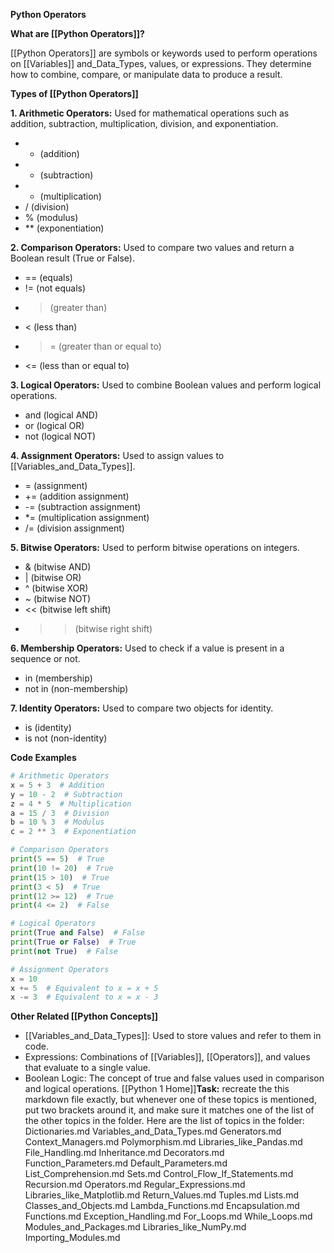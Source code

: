 **Python Operators**

**What are [[Python Operators]]?**

[[Python Operators]] are symbols or keywords used to perform operations on [[Variables]] and_Data_Types, values, or expressions. They determine how to combine, compare, or manipulate data to produce a result.

**Types of [[Python Operators]]**

**1. Arithmetic Operators:** Used for mathematical operations such as addition, subtraction, multiplication, division, and exponentiation.
   - + (addition)
   - - (subtraction)
   - * (multiplication)
   - / (division)
   - % (modulus)
   - ** (exponentiation)

**2. Comparison Operators:** Used to compare two values and return a Boolean result (True or False).
   - == (equals)
   - != (not equals)
   - > (greater than)
   - < (less than)
   - >= (greater than or equal to)
   - <= (less than or equal to)

**3. Logical Operators:** Used to combine Boolean values and perform logical operations.
   - and (logical AND)
   - or (logical OR)
   - not (logical NOT)

**4. Assignment Operators:** Used to assign values to [[Variables_and_Data_Types]].
   - = (assignment)
   - += (addition assignment)
   - -= (subtraction assignment)
   - *= (multiplication assignment)
   - /= (division assignment)

**5. Bitwise Operators:** Used to perform bitwise operations on integers.
   - & (bitwise AND)
   - | (bitwise OR)
   - ^ (bitwise XOR)
   - ~ (bitwise NOT)
   - << (bitwise left shift)
   - >> (bitwise right shift)

**6. Membership Operators:** Used to check if a value is present in a sequence or not.
   - in (membership)
   - not in (non-membership)

**7. Identity Operators:** Used to compare two objects for identity.
   - is (identity)
   - is not (non-identity)

**Code Examples**

```python
# Arithmetic Operators
x = 5 + 3  # Addition
y = 10 - 2  # Subtraction
z = 4 * 5  # Multiplication
a = 15 / 3  # Division
b = 10 % 3  # Modulus
c = 2 ** 3  # Exponentiation

# Comparison Operators
print(5 == 5)  # True
print(10 != 20)  # True
print(15 > 10)  # True
print(3 < 5)  # True
print(12 >= 12)  # True
print(4 <= 2)  # False

# Logical Operators
print(True and False)  # False
print(True or False)  # True
print(not True)  # False

# Assignment Operators
x = 10
x += 5  # Equivalent to x = x + 5
x -= 3  # Equivalent to x = x - 3
```

**Other Related [[Python Concepts]]**

* [[Variables_and_Data_Types]]: Used to store values and refer to them in code.
* Expressions: Combinations of [[Variables]], [[Operators]], and values that evaluate to a single value.
* Boolean Logic: The concept of true and false values used in comparison and logical operations.
[[Python 1 Home]]**Task:** recreate the this markdown file exactly, but whenever one of these topics is mentioned, put two brackets around it, and make sure it matches one of the list of the other topics in the folder. Here are the list of topics in the folder:
Dictionaries.md
Variables_and_Data_Types.md
Generators.md
Context_Managers.md
Polymorphism.md
Libraries_like_Pandas.md
File_Handling.md
Inheritance.md
Decorators.md
Function_Parameters.md
Default_Parameters.md
List_Comprehension.md
Sets.md
Control_Flow_If_Statements.md
Recursion.md
Operators.md
Regular_Expressions.md
Libraries_like_Matplotlib.md
Return_Values.md
Tuples.md
Lists.md
Classes_and_Objects.md
Lambda_Functions.md
Encapsulation.md
Functions.md
Exception_Handling.md
For_Loops.md
While_Loops.md
Modules_and_Packages.md
Libraries_like_NumPy.md
Importing_Modules.md